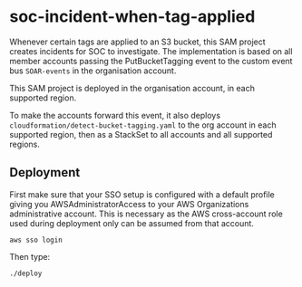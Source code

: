 # soc-incident-when-tag-applied

Whenever certain tags are applied to an S3 bucket, this SAM project
creates incidents for SOC to investigate. The implementation is based
on all member accounts passing the PutBucketTagging event to the custom
event bus `SOAR-events` in the organisation account.

This SAM project is deployed in the organisation account, in each
supported region.

To make the accounts forward this event, it also deploys 
`cloudformation/detect-bucket-tagging.yaml`
to the org account in each supported region, then as a StackSet to all
accounts and all supported regions.


## Deployment

First make sure that your SSO setup is configured with a default profile giving you AWSAdministratorAccess
to your AWS Organizations administrative account. This is necessary as the AWS cross-account role used 
during deployment only can be assumed from that account.

```console
aws sso login
```

Then type:

```console
./deploy
```
